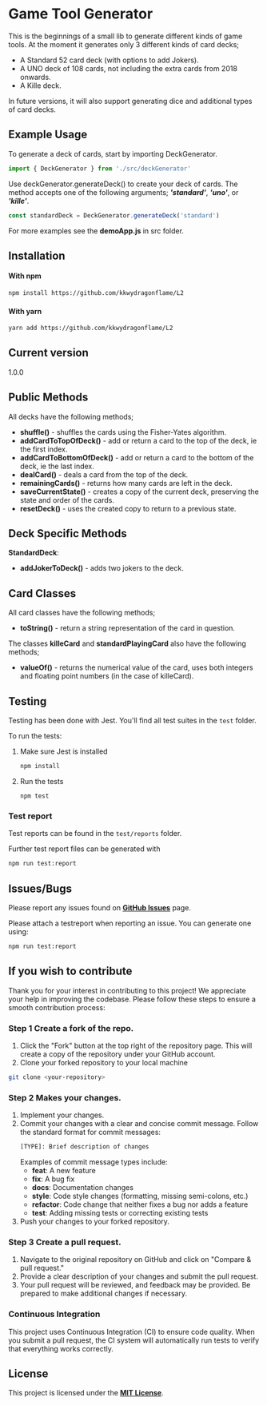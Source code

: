 # Game Tool Generator

This is the beginnings of a small lib to generate different kinds of game tools. At the moment it generates only 3 different kinds of card decks; 
* A Standard 52 card deck (with options to add Jokers).
* A UNO deck of 108 cards, not including the extra cards from 2018 onwards.
* A Kille deck.

In future versions, it will also support generating dice and additional types of card decks.

## Example Usage

To generate a deck of cards, start by importing DeckGenerator.  
```js
import { DeckGenerator } from './src/deckGenerator'
```

Use deckGenerator.generateDeck() to create your deck of cards. The method accepts one of the following arguments; ___'standard'___, ___'uno'___, or ___'kille'___.  
```js
const standardDeck = DeckGenerator.generateDeck('standard')
```

For more examples see the __demoApp.js__ in src folder.

## Installation

#### With npm
```bash
npm install https://github.com/kkwydragonflame/L2
```
#### With yarn
```bash
yarn add https://github.com/kkwydragonflame/L2
```


## Current version

1.0.0

## Public Methods

All decks have the following methods;

* **shuffle()** - shuffles the cards using the Fisher-Yates algorithm.
* **addCardToTopOfDeck()** - add or return a card to the top of the deck, ie the first index.
* **addCardToBottomOfDeck()** - add or return a card to the bottom of the deck, ie the last index.
* **dealCard()** - deals a card from the top of the deck.
* **remainingCards()** - returns how many cards are left in the deck.
* **saveCurrentState()** - creates a copy of the current deck, preserving the state and order of the cards.
* **resetDeck()** - uses the created copy to return to a previous state.

## Deck Specific Methods

**StandardDeck**:

* **addJokerToDeck()** - adds two jokers to the deck.

## Card Classes

All card classes have the following methods;

* **toString()** - return a string representation of the card in question.

The classes **killeCard** and **standardPlayingCard** also have the following methods;

* **valueOf()** - returns the numerical value of the card, uses both integers and floating point numbers (in the case of killeCard).

## Testing

Testing has been done with Jest. You'll find all test suites in the `test` folder.

To run the tests:
  1. Make sure Jest is installed
      ```bash
      npm install
      ```
  2. Run the tests 
      ```
      npm test
      ```

### Test report

Test reports can be found in the `test/reports` folder.

Further test report files can be generated with
```bash
npm run test:report
```

## Issues/Bugs

Please report any issues found on __[GitHub Issues](https://github.com/kkwydragonflame/L2/issues)__ page.

Please attach a testreport when reporting an issue. You can generate one using: 
```bash
npm run test:report
```
## If you wish to contribute
Thank you for your interest in contributing to this project! We appreciate your help in improving the codebase. Please follow these steps to ensure a smooth contribution process:

### Step 1 Create a fork of the repo.
1. Click the "Fork" button at the top right of the repository page. This will create a copy of the repository under your GitHub account.
2. Clone your forked repository to your local machine
```bash
git clone <your-repository>
```
### Step 2 Makes your changes.
1. Implement your changes.
2. Commit your changes with a clear and concise commit message. Follow the standard format for commit messages:
    ```bash
    [TYPE]: Brief description of changes
    ```
    Examples of commit message types include:
    * __feat__: A new feature
    * __fix__: A bug fix
    * __docs__: Documentation changes
    * __style__: Code style changes (formatting, missing semi-colons, etc.)
    * __refactor__: Code change that neither fixes a bug nor adds a feature
    * __test__: Adding missing tests or correcting existing tests
3. Push your changes to your forked repository.

### Step 3 Create a pull request.
1. Navigate to the original repository on GitHub and click on "Compare & pull request."
2. Provide a clear description of your changes and submit the pull request.
3. Your pull request will be reviewed, and feedback may be provided. Be prepared to make additional changes if necessary.

### Continuous Integration

This project uses Continuous Integration (CI) to ensure code quality. When you submit a pull request, the CI system will automatically run tests to verify that everything works correctly. 


## License

This project is licensed under the __[MIT License](https://en.wikipedia.org/wiki/MIT_License)__.